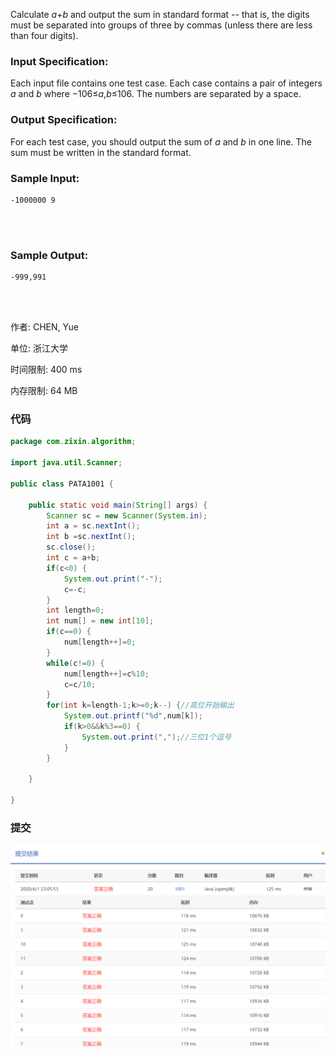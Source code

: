 Calculate *a*+*b* and output the sum in standard format -- that is, the digits must be separated into groups of three by commas (unless there are less than four digits).

### Input Specification:

Each input file contains one test case. Each case contains a pair of integers *a* and *b* where −106≤*a*,*b*≤106. The numbers are separated by a space.

### Output Specification:

For each test case, you should output the sum of *a* and *b* in one line. The sum must be written in the standard format.

### Sample Input:

```in
-1000000 9

      
    
```

### Sample Output:

```out
-999,991

      
    
```

作者: CHEN, Yue

单位: 浙江大学

时间限制: 400 ms

内存限制: 64 MB

### 代码

```java
package com.zixin.algorithm;

import java.util.Scanner;

public class PATA1001 {

	public static void main(String[] args) {
		Scanner sc = new Scanner(System.in);
		int a = sc.nextInt();
		int b =sc.nextInt();
		sc.close();
		int c = a+b;
		if(c<0) {
			System.out.print("-");
			c=-c;
		}
		int length=0;
		int num[] = new int[10];
		if(c==0) {
			num[length++]=0;
		}
		while(c!=0) {
			num[length++]=c%10;
			c=c/10;
		}
		for(int k=length-1;k>=0;k--) {//高位开始输出
			System.out.printf("%d",num[k]);
			if(k>0&&k%3==0) {
				System.out.print(",");//三位1个逗号
			}
		}

	}

}

```

### 提交

![PATA1001提交](image/PATA1001提交.png)


